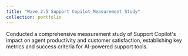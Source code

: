 ```yaml
---
title: "Wave 2.5 Support Copilot Measurement Study"
collection: portfolio
---
```


Conducted a comprehensive measurement study of Support Copilot's impact on agent productivity and customer satisfaction, establishing key metrics and success criteria for AI-powered support tools. 